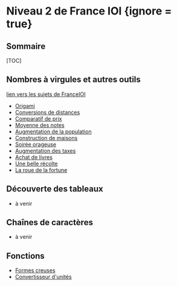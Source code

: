 # Niveau 2 de France IOI {ignore = true}

## Sommaire

[TOC]

## Nombres à virgules et autres outils

[lien vers les sujets de FranceIOI](http://www.france-ioi.org/algo/chapter.php?idChapter=650)

* [Origami](1-Nombres_virgules/1-origami.html)
* [Conversions de distances](1-Nombres_virgules/2-conversion.html)
* [Comparatif de prix](1-Nombres_virgules/3-comparatif.html)
* [Moyenne des notes](1-Nombres_virgules/4-moyenne.html)
* [Augmentation de la population](1-Nombres_virgules/A1-augmentation.html)
* [Construction de maisons](1-Nombres_virgules/A2-construction.html)
* [Soirée orageuse](1-Nombres_virgules/B1-orage.html)
* [Augmentation des taxes](1-Nombres_virgules/B2-augmentation_taxes.html)
* [Achat de livres](1-Nombres_virgules/C1-achat_livres.html)
* [Une belle récolte](1-Nombres_virgules/C2-récolte.html)
* [La roue de la fortune](1-Nombres_virgules/C3-fortune.html)


## Découverte des tableaux

* à venir

## Chaînes de caractères

* à venir

## Fonctions

* [Formes creuses](4-Fonctions/8-creuses.html)
* [Convertisseur d'unités](4-Fonctions/9-conversions.html)
